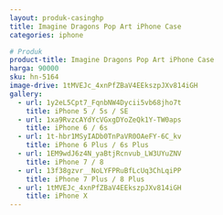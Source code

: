 ```yaml
---
layout: produk-casinghp
title: Imagine Dragons Pop Art iPhone Case
categories: iphone

# Produk
product-title: Imagine Dragons Pop Art iPhone Case
harga: 90000
sku: hn-5164
image-drive: 1tMVEJc_4xnPfZBaV4EEkszpJXv814iGH
gallery:
  - url: 1y2eL5Cpt7_FqnbNW4Dycii5vb68jho7t
    title: iPhone 5 / 5s / SE
  - url: 1xa9RvzcAYdYcVGxgDYoZeQk1Y-TW0aps
    title: iPhone 6 / 6s
  - url: 1t-hbr1MSyIADb0TnPaVR0OAeFY-6C_kv
    title: iPhone 6 Plus / 6s Plus
  - url: 1EM9wdJ6z4N_yaBtjRcnvub_LW3UYuZNV
    title: iPhone 7 / 8
  - url: 13f38gzvr__NoLYFPRuBfLcUq3ChLqiPP
    title: iPhone 7 Plus / 8 Plus
  - url: 1tMVEJc_4xnPfZBaV4EEkszpJXv814iGH
    title: iPhone X
---
```

